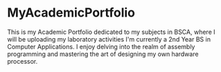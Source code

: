 # MyAcademicPortfolio
This is my Academic Portfolio dedicated to my subjects in BSCA, where I will be uploading my laboratory activities  I'm currently a 2nd Year BS in Computer Applications. I enjoy delving into the realm of assembly programming and mastering the art of designing my own hardware processor. 
